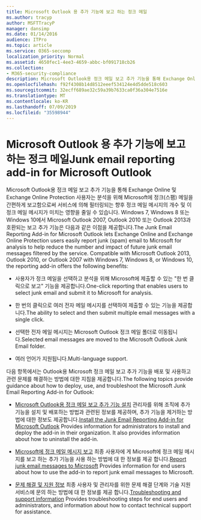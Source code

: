 ```yaml
---
title: Microsoft Outlook 용 추가 기능에 보고 하는 정크 메일
ms.author: tracyp
author: MSFTTracyP
manager: dansimp
ms.date: 01/14/2016
audience: ITPro
ms.topic: article
ms.service: O365-seccomp
localization_priority: Normal
ms.assetid: 4650fec1-4ee3-4659-abbc-bf091718cb26
ms.collection:
- M365-security-compliance
description: Microsoft Outlook용 정크 메일 보고 추가 기능을 통해 Exchange Online 및 Exchange Online Protection 사용자는 분석을 위해 Microsoft에 정크(스팸) 메일을 간편하게 보고함으로써 서비스에 의해 필터링되는 향후 정크 메일 메시지의 개수 및 이 정크 메일 메시지가 미치는 영향을 줄일 수 있습니다. Windows 7, Windows 8 또는 Windows 10에서 Microsoft Outlook 2007, Outlook 2010 또는 Outlook 2013과 호환되는 보고 추가 기능은 다음과 같은 이점을 제공합니다.
ms.openlocfilehash: f92f4308b14d8512eeef534124e4d5dde518c603
ms.sourcegitcommit: 32ecff689ae32c59a39b7633ca0f36a304e7516e
ms.translationtype: MT
ms.contentlocale: ko-KR
ms.lasthandoff: 07/09/2019
ms.locfileid: "35598944"
---
```

# <a name="junk-email-reporting-add-in-for-microsoft-outlook"></a><span data-ttu-id="2f8e7-104">Microsoft Outlook 용 추가 기능에 보고 하는 정크 메일</span><span class="sxs-lookup"><span data-stu-id="2f8e7-104">Junk email reporting add-in for Microsoft Outlook</span></span>

<span data-ttu-id="2f8e7-p102">Microsoft Outlook용 정크 메일 보고 추가 기능을 통해 Exchange Online 및 Exchange Online Protection 사용자는 분석을 위해 Microsoft에 정크(스팸) 메일을 간편하게 보고함으로써 서비스에 의해 필터링되는 향후 정크 메일 메시지의 개수 및 이 정크 메일 메시지가 미치는 영향을 줄일 수 있습니다. Windows 7, Windows 8 또는 Windows 10에서 Microsoft Outlook 2007, Outlook 2010 또는 Outlook 2013과 호환되는 보고 추가 기능은 다음과 같은 이점을 제공합니다.</span><span class="sxs-lookup"><span data-stu-id="2f8e7-p102">The Junk Email Reporting Add-in for Microsoft Outlook lets Exchange Online and Exchange Online Protection users easily report junk (spam) email to Microsoft for analysis to help reduce the number and impact of future junk email messages filtered by the service. Compatible with Microsoft Outlook 2013, Outlook 2010, or Outlook 2007 with Windows 7, Windows 8, or Windows 10, the reporting add-in offers the following benefits:</span></span>
  
- <span data-ttu-id="2f8e7-107">사용자가 정크 메일을 선택하고 분석을 위해 Microsoft에 제출할 수 있는 "한 번 클릭으로 보고" 기능을 제공합니다.</span><span class="sxs-lookup"><span data-stu-id="2f8e7-107">One-click reporting that enables users to select junk email and submit it to Microsoft for analysis.</span></span>
    
- <span data-ttu-id="2f8e7-108">한 번의 클릭으로 여러 전자 메일 메시지를 선택하여 제출할 수 있는 기능을 제공합니다.</span><span class="sxs-lookup"><span data-stu-id="2f8e7-108">The ability to select and then submit multiple email messages with a single click.</span></span>
    
- <span data-ttu-id="2f8e7-109">선택한 전자 메일 메시지는 Microsoft Outlook 정크 메일 폴더로 이동됩니다.</span><span class="sxs-lookup"><span data-stu-id="2f8e7-109">Selected email messages are moved to the Microsoft Outlook Junk Email folder.</span></span>
    
- <span data-ttu-id="2f8e7-110">여러 언어가 지원됩니다.</span><span class="sxs-lookup"><span data-stu-id="2f8e7-110">Multi-language support.</span></span>
    
<span data-ttu-id="2f8e7-111">다음 항목에서는 Outlook용 Microsoft 정크 메일 보고 추가 기능을 배포 및 사용하고 관련 문제를 해결하는 방법에 대한 지침을 제공합니다.</span><span class="sxs-lookup"><span data-stu-id="2f8e7-111">The following topics provide guidance about how to deploy, use, and troubleshoot the Microsoft Junk Email Reporting Add-in for Outlook:</span></span>
  
- <span data-ttu-id="2f8e7-p103">[Microsoft Outlook용 정크 메일 보고 추가 기능 설치](install-the-junk-email-reporting-add-in-for-microsoft-outlook.md) 관리자를 위해 조직에 추가 기능을 설치 및 배포하는 방법과 관련된 정보를 제공하며, 추가 기능을 제거하는 방법에 대한 정보도 제공합니다.</span><span class="sxs-lookup"><span data-stu-id="2f8e7-p103">[Install the Junk Email Reporting Add-in for Microsoft Outlook](install-the-junk-email-reporting-add-in-for-microsoft-outlook.md) Provides information for administrators to install and deploy the add-in in their organization. It also provides information about how to uninstall the add-in.</span></span> 
    
- <span data-ttu-id="2f8e7-114">[Microsoft에 정크 메일 메시지 보고](report-junk-email-messages-to-microsoft.md) 최종 사용자에 게 Microsoft에 정크 메일 메시지를 보고 하는 추가 기능을 사용 하는 방법에 대 한 정보를 제공 합니다.</span><span class="sxs-lookup"><span data-stu-id="2f8e7-114">[Report junk email messages to Microsoft](report-junk-email-messages-to-microsoft.md) Provides information for end users about how to use the add-in to report junk email messages to Microsoft.</span></span> 
    
- <span data-ttu-id="2f8e7-115">[문제 해결 및 지원 정보](troubleshooting-and-support-information.md) 최종 사용자 및 관리자를 위한 문제 해결 단계와 기술 지원 서비스에 문의 하는 방법에 대 한 정보를 제공 합니다.</span><span class="sxs-lookup"><span data-stu-id="2f8e7-115">[Troubleshooting and support information](troubleshooting-and-support-information.md) Provides troubleshooting steps for end users and administrators, and information about how to contact technical support for assistance.</span></span> 
    

